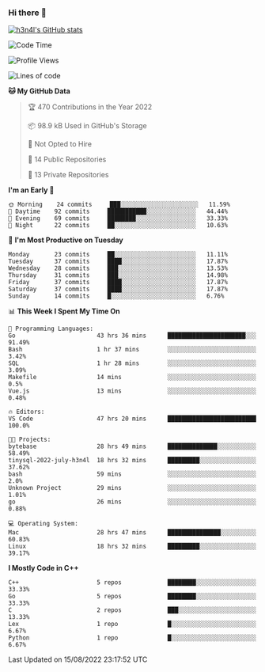 ### Hi there 👋

[![h3n4l's GitHub stats](https://github-readme-stats.vercel.app/api?username=h3n4l&count_private=true&show_icons=true&theme=radical)](https://github.com/h3n4l/github-readme-stats)

<!--START_SECTION:waka-->
![Code Time](http://img.shields.io/badge/Code%20Time-585%20hrs%2042%20mins-blue)

![Profile Views](http://img.shields.io/badge/Profile%20Views-4-blue)

![Lines of code](https://img.shields.io/badge/From%20Hello%20World%20I%27ve%20Written-43%20Thousand%20lines%20of%20code-blue)

**🐱 My GitHub Data** 

> 🏆 470 Contributions in the Year 2022
 > 
> 📦 98.9 kB Used in GitHub's Storage 
 > 
> 🚫 Not Opted to Hire
 > 
> 📜 14 Public Repositories 
 > 
> 🔑 13 Private Repositories  
 > 
**I'm an Early 🐤** 

```text
🌞 Morning    24 commits     ███░░░░░░░░░░░░░░░░░░░░░░   11.59% 
🌆 Daytime    92 commits     ███████████░░░░░░░░░░░░░░   44.44% 
🌃 Evening    69 commits     ████████░░░░░░░░░░░░░░░░░   33.33% 
🌙 Night      22 commits     ██░░░░░░░░░░░░░░░░░░░░░░░   10.63%

```
📅 **I'm Most Productive on Tuesday** 

```text
Monday       23 commits     ██░░░░░░░░░░░░░░░░░░░░░░░   11.11% 
Tuesday      37 commits     ████░░░░░░░░░░░░░░░░░░░░░   17.87% 
Wednesday    28 commits     ███░░░░░░░░░░░░░░░░░░░░░░   13.53% 
Thursday     31 commits     ███░░░░░░░░░░░░░░░░░░░░░░   14.98% 
Friday       37 commits     ████░░░░░░░░░░░░░░░░░░░░░   17.87% 
Saturday     37 commits     ████░░░░░░░░░░░░░░░░░░░░░   17.87% 
Sunday       14 commits     █░░░░░░░░░░░░░░░░░░░░░░░░   6.76%

```


📊 **This Week I Spent My Time On** 

```text
💬 Programming Languages: 
Go                       43 hrs 36 mins      ██████████████████████░░░   91.49% 
Bash                     1 hr 37 mins        ░░░░░░░░░░░░░░░░░░░░░░░░░   3.42% 
SQL                      1 hr 28 mins        ░░░░░░░░░░░░░░░░░░░░░░░░░   3.09% 
Makefile                 14 mins             ░░░░░░░░░░░░░░░░░░░░░░░░░   0.5% 
Vue.js                   13 mins             ░░░░░░░░░░░░░░░░░░░░░░░░░   0.48%

🔥 Editors: 
VS Code                  47 hrs 20 mins      █████████████████████████   100.0%

🐱‍💻 Projects: 
bytebase                 28 hrs 49 mins      ██████████████░░░░░░░░░░░   58.49% 
tinysql-2022-july-h3n4l  18 hrs 32 mins      █████████░░░░░░░░░░░░░░░░   37.62% 
bash                     59 mins             ░░░░░░░░░░░░░░░░░░░░░░░░░   2.0% 
Unknown Project          29 mins             ░░░░░░░░░░░░░░░░░░░░░░░░░   1.01% 
go                       26 mins             ░░░░░░░░░░░░░░░░░░░░░░░░░   0.88%

💻 Operating System: 
Mac                      28 hrs 47 mins      ███████████████░░░░░░░░░░   60.83% 
Linux                    18 hrs 32 mins      █████████░░░░░░░░░░░░░░░░   39.17%

```

**I Mostly Code in C++** 

```text
C++                      5 repos             ████████░░░░░░░░░░░░░░░░░   33.33% 
Go                       5 repos             ████████░░░░░░░░░░░░░░░░░   33.33% 
C                        2 repos             ███░░░░░░░░░░░░░░░░░░░░░░   13.33% 
Lex                      1 repo              █░░░░░░░░░░░░░░░░░░░░░░░░   6.67% 
Python                   1 repo              █░░░░░░░░░░░░░░░░░░░░░░░░   6.67%

```



 Last Updated on 15/08/2022 23:17:52 UTC
<!--END_SECTION:waka-->

